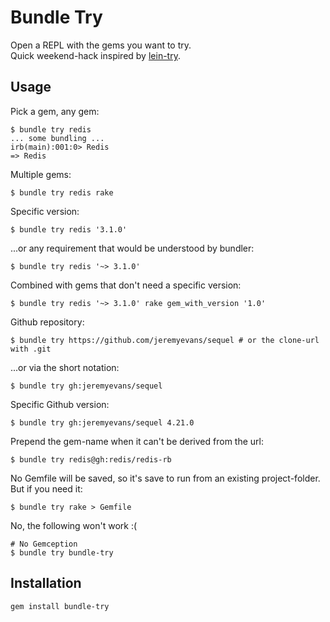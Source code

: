 # Bundle Try

Open a REPL with the gems you want to try.  
Quick weekend-hack inspired by [lein-try](https://github.com/rkneufeld/lein-try).

## Usage

Pick a gem, any gem:

```
$ bundle try redis
... some bundling ...
irb(main):001:0> Redis
=> Redis
```

Multiple gems:

```
$ bundle try redis rake
```

Specific version:

```
$ bundle try redis '3.1.0'
```

...or any requirement that would be understood by bundler:

```
$ bundle try redis '~> 3.1.0'
```

Combined with gems that don't need a specific version:

```
$ bundle try redis '~> 3.1.0' rake gem_with_version '1.0'
```

Github repository:

```
$ bundle try https://github.com/jeremyevans/sequel # or the clone-url with .git
```

...or via the short notation:

```
$ bundle try gh:jeremyevans/sequel
```

Specific Github version:

```
$ bundle try gh:jeremyevans/sequel 4.21.0
```

Prepend the gem-name when it can't be derived from the url:

```
$ bundle try redis@gh:redis/redis-rb
```

No Gemfile will be saved, so it's save to run from an existing project-folder.
But if you need it:

```
$ bundle try rake > Gemfile
```

No, the following won't work :(

```
# No Gemception
$ bundle try bundle-try
```


## Installation

```
gem install bundle-try
```


